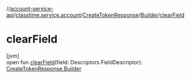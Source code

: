 //[account-service-api](../../../../index.md)/[classtime.service.account](../../index.md)/[CreateTokenResponse](../index.md)/[Builder](index.md)/[clearField](clear-field.md)

# clearField

[jvm]\
open fun [clearField](clear-field.md)(field: Descriptors.FieldDescriptor): [CreateTokenResponse.Builder](index.md)

